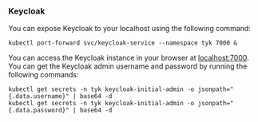 ### Keycloak

You can expose Keycloak to your localhost using the following command:
```
kubectl port-forward svc/keycloak-service --namespace tyk 7000 &
```

You can access the Keycloak instance in your browser at [localhost:7000](http://localhost:7000).
You can get the Keycloak admin username and password by running the following commands:
```
kubectl get secrets -n tyk keycloak-initial-admin -o jsonpath="{.data.username}" | base64 -d
kubectl get secrets -n tyk keycloak-initial-admin -o jsonpath="{.data.password}" | base64 -d
```
